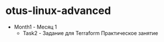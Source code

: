 # otus-linux-advanced
* Month1 - Месяц 1
    * Task2 - Задание для Terraform Практическое занятие
    